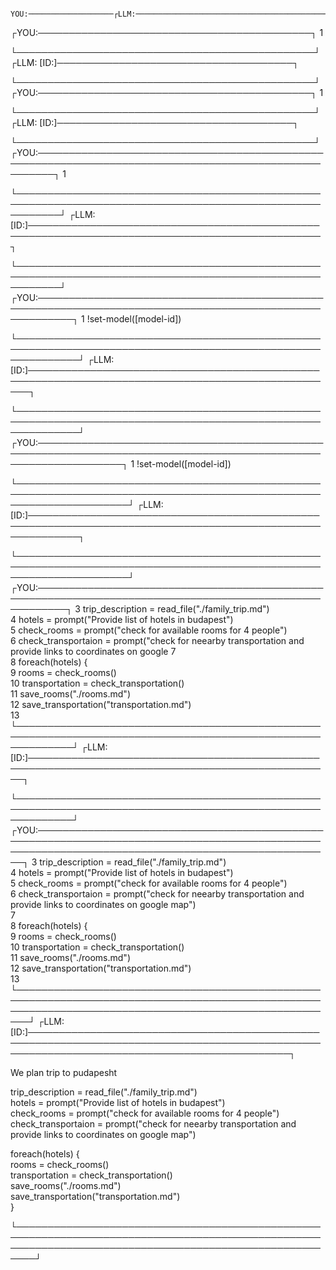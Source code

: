            YOU:───────────────────┌LLM:────────────────────────────────────────────┐
┌YOU:────────────────────────────────────────────┐
 1                                              
                                                
└────────────────────────────────────────────────┘
┌LLM: [ID:]──────────────────────────────────────┐
                                                
                                                
                                                
                                                
                                                
                                                
                                                
                                                
└────────────────────────────────────────────────┘
┌YOU:────────────────────────────────────────────┐
 1                                              
                                                
                                                
                                                
                                                
                                                
                                                
                                                
                                                
                                                
                                                
└────────────────────────────────────────────────┘
┌LLM: [ID:]──────────────────────────────────────┐
                                                
                                                
                                                
                                                
                                                
                                                
                                                
                                                
                                                
                                                
                                                
                                                
                                                
                                                
                                                
                                                
                                                
                                                
                                                
                                                
                                                
                                                
                                                
                                                
                                                
                                                
                                                
└────────────────────────────────────────────────┘
┌YOU:───────────────────────────────────────────────────────────────────────────────────────────────────────┐
 1                                                                                                         
                                                                                                           
                                                                                                           
                                                                                                           
                                                                                                           
                                                                                                           
                                                                                                           
                                                                                                           
                                                                                                           
                                                                                                           
                                                                                                           
└───────────────────────────────────────────────────────────────────────────────────────────────────────────┘
┌LLM: [ID:]─────────────────────────────────────────────────────────────────────────────────────────────────┐
                                                                                                           
                                                                                                           
                                                                                                           
                                                                                                           
                                                                                                           
                                                                                                           
                                                                                                           
                                                                                                           
                                                                                                           
                                                                                                           
                                                                                                           
                                                                                                           
                                                                                                           
                                                                                                           
                                                                                                           
                                                                                                           
                                                                                                           
                                                                                                           
                                                                                                           
                                                                                                           
                                                                                                           
                                                                                                           
                                                                                                           
                                                                                                           
                                                                                                           
                                                                                                           
                                                                                                           
└───────────────────────────────────────────────────────────────────────────────────────────────────────────┘
┌YOU:──────────────────────────────────────────────────────────────────────────────────────────────────────────┐
 1 !set-model([model-id])                                                                                     
                                                                                                              
                                                                                                              
                                                                                                              
                                                                                                              
                                                                                                              
                                                                                                              
                                                                                                              
                                                                                                              
                                                                                                              
                                                                                                              
└──────────────────────────────────────────────────────────────────────────────────────────────────────────────┘
┌LLM: [ID:]────────────────────────────────────────────────────────────────────────────────────────────────────┐
                                                                                                              
                                                                                                              
                                                                                                              
                                                                                                              
                                                                                                              
                                                                                                              
                                                                                                              
                                                                                                              
                                                                                                              
                                                                                                              
                                                                                                              
                                                                                                              
                                                                                                              
                                                                                                              
                                                                                                              
                                                                                                              
                                                                                                              
                                                                                                              
                                                                                                              
                                                                                                              
                                                                                                              
                                                                                                              
                                                                                                              
                                                                                                              
                                                                                                              
                                                                                                              
                                                                                                              
└──────────────────────────────────────────────────────────────────────────────────────────────────────────────┘
┌YOU:──────────────────────────────────────────────────────────────────────────────────────────────────────────────────┐
 1 !set-model([model-id])                                                                                             
                                                                                                                      
                                                                                                                      
                                                                                                                      
                                                                                                                      
                                                                                                                      
                                                                                                                      
                                                                                                                      
                                                                                                                      
                                                                                                                      
                                                                                                                      
└──────────────────────────────────────────────────────────────────────────────────────────────────────────────────────┘
┌LLM: [ID:]────────────────────────────────────────────────────────────────────────────────────────────────────────────┐
                                                                                                                      
                                                                                                                      
                                                                                                                      
                                                                                                                      
                                                                                                                      
                                                                                                                      
                                                                                                                      
                                                                                                                      
                                                                                                                      
                                                                                                                      
                                                                                                                      
                                                                                                                      
                                                                                                                      
                                                                                                                      
                                                                                                                      
                                                                                                                      
                                                                                                                      
                                                                                                                      
                                                                                                                      
                                                                                                                      
                                                                                                                      
                                                                                                                      
                                                                                                                      
                                                                                                                      
                                                                                                                      
                                                                                                                      
                                                                                                                      
└──────────────────────────────────────────────────────────────────────────────────────────────────────────────────────┘
┌YOU:─────────────────────────────────────────────────────────────────────────────────────────────────────────┐
  3 trip_description = read_file("./family_trip.md")                                                         
  4 hotels = prompt("Provide list of hotels in budapest")                                                    
  5 check_rooms = prompt("check for available rooms for 4 people")                                           
  6 check_transportaion = prompt("check for neearby transportation and provide links to coordinates on google
  7                                                                                                          
  8 foreach(hotels) {                                                                                        
  9     rooms = check_rooms()                                                                                
 10     transportation = check_transportation()                                                              
 11     save_rooms("./rooms.md")                                                                             
 12     save_transportation("transportation.md")                                                             
 13                                                                                                          
└─────────────────────────────────────────────────────────────────────────────────────────────────────────────┘
┌LLM: [ID:]───────────────────────────────────────────────────────────────────────────────────────────────────┐
                                                                                                             
                                                                                                             
                                                                                                             
                                                                                                             
                                                                                                             
                                                                                                             
                                                                                                             
                                                                                                             
                                                                                                             
                                                                                                             
                                                                                                             
                                                                                                             
                                                                                                             
                                                                                                             
                                                                                                             
                                                                                                             
                                                                                                             
                                                                                                             
                                                                                                             
                                                                                                             
                                                                                                             
                                                                                                             
                                                                                                             
                                                                                                             
                                                                                                             
                                                                                                             
                                                                                                             
└─────────────────────────────────────────────────────────────────────────────────────────────────────────────┘
┌YOU:────────────────────────────────────────────────────────────────────────────────────────────────────────────────────────────────────────────────────┐
  3 trip_description = read_file("./family_trip.md")                                                                                                    
  4 hotels = prompt("Provide list of hotels in budapest")                                                                                               
  5 check_rooms = prompt("check for available rooms for 4 people")                                                                                      
  6 check_transportaion = prompt("check for neearby transportation and provide links to coordinates on google map")                                     
  7                                                                                                                                                     
  8 foreach(hotels) {                                                                                                                                   
  9     rooms = check_rooms()                                                                                                                           
 10     transportation = check_transportation()                                                                                                         
 11     save_rooms("./rooms.md")                                                                                                                        
 12     save_transportation("transportation.md")                                                                                                        
 13                                                                                                                                                     
└────────────────────────────────────────────────────────────────────────────────────────────────────────────────────────────────────────────────────────┘
┌LLM: [ID:]──────────────────────────────────────────────────────────────────────────────────────────────────────────────────────────────────────────────┐
                                                                                                                                                        
                                                                                                                                                        
                                                                                                                                                        
                                                                                                                                                        
                                                                                                                                                        
                                                                                                                                                        
                                                                                                                                                        
                                                                                                                                                        
                                                                                                                                                        
                                                                                                                                                        
                                                                                                                                                        
                                                                                                                                                        
                                                                                                                                                        
                                                                                                                                                        
                                                                                                                                                        
                                                                                                                                                        
                                                                                                                                                        
                                                                                                                                                        
                                                                                                                                                        
                                                                                                                                                        
                                                                                                                                                        
                                                                                                                                                        
                                                                                                                                                        
                                                                                                                                                        
                                                                                                                                                        
                                                                                                                                                        
We plan trip to pudapesht

trip_description = read_file("./family_trip.md")                                                                                                     
hotels = prompt("Provide list of hotels in budapest")                                                                                                
check_rooms = prompt("check for available rooms for 4 people")                                                                                       
check_transportaion = prompt("check for neearby transportation and provide links to coordinates on google map")                                      

foreach(hotels) {                                                                                                                                    
     rooms = check_rooms()                                                                                                                            
     transportation = check_transportation()                                                                                                          
     save_rooms("./rooms.md")                                                                                                                         
     save_transportation("transportation.md")                                                                                                         
}                                                                                                                                                    
                                                                                                                                                   
                                                                                                                                                         
                                                                                                                                                         
                                                                                                                                                         
                                                                                                                                                         
                                                                                                                                                         
                                                                                                                                                         
                                                                                                                                                         
                                                                                                                                                         
                                                                                                                                                         
                                                                                                                                                         
                                                                                                                                                         
                                                                                                                                                         
                                                                                                                                                         
                                                                                                                                                         
                                                                                                                                                         
                                                                                                                                                         
                                                                                                                                                         
                                                                                                                                                         
                                                                                                                                                         
                                                                                                                                                         
                                                                                                                                                         
                                                                                                                                                         
                                                                                                                                                         
                                                                                                                                                         
                                                                                                                                                         
└─────────────────────────────────────────────────────────────────────────────────────────────────────────────────────────────────────────────────────────┘

